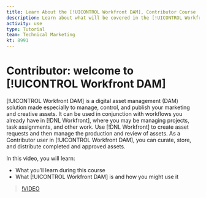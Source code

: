 ```yaml
---
title: Learn About the [!UICONTROL Workfront DAM], Contributor Course
description: Learn about what will be covered in the [!UICONTROL Workfront DAM], Contributor course.
activity: use
type: Tutorial
team: Technical Marketing
kt: 8991
---
```

# Contributor: welcome to [!UICONTROL Workfront DAM]

[!UICONTROL Workfront DAM] is a digital asset management (DAM) solution made especially to manage, control, and publish your marketing and creative assets. It can be used in conjunction with workflows you already have in [!DNL Workfront], where you may be managing projects, task assignments, and other work. Use [!DNL Workfront] to create asset requests and then manage the production and review of assets. As a Contributor user in [!UICONTROL Workfront DAM], you can curate, store, and distribute completed and approved assets.

In this video, you will learn:

* What you’ll learn during this course
* What [!UICONTROL Workfront DAM] is and how you might use it

>[!VIDEO](https://video.tv.adobe.com/v/335251/?quality=12)
